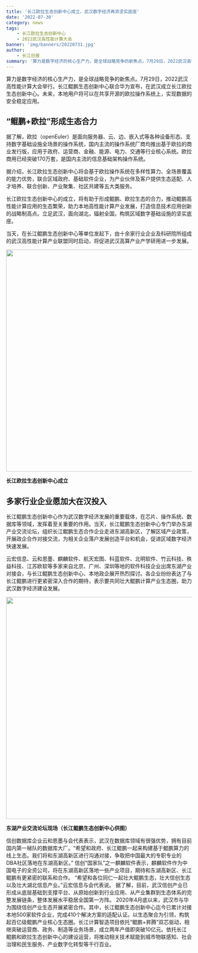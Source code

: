 ```yaml
---
title: '长江欧拉生态创新中心成立，武汉数字经济再添坚实底座'
date: '2022-07-30'
category: news
tags:
    - 长江欧拉生态创新中心
    - 2022武汉高性能计算大会
banner: 'img/banners/20220731.jpg'
author: 
    - 长江日报
summary: '算力是数字经济的核心生产力，是全球战略竞争的新焦点。7月29日，2022武汉高性能计算大会举行。长江鲲鹏生态创新中心联合华为宣布，在武汉成立长江欧拉生态创新中心。未来，本地用户将可以在共享开源的欧拉操作系统上，实现数据的安全稳定应用。'
---
```


<ClientOnly>
  <news-newsHeader />
</ClientOnly>

<div class="markdown">

算力是数字经济的核心生产力，是全球战略竞争的新焦点。7月29日，2022武汉高性能计算大会举行。长江鲲鹏生态创新中心联合华为宣布，在武汉成立长江欧拉生态创新中心。未来，本地用户将可以在共享开源的欧拉操作系统上，实现数据的安全稳定应用。

## “鲲鹏+欧拉”形成生态合力

据了解，欧拉（openEuler）是面向服务器、云、边、嵌入式等各种设备形态、支持数字基础设施全场景的操作系统，国内主流的操作系统厂商均推出基于欧拉的商业发行版，应用于政府、运营商、金融、能源、电力、交通等行业核心系统。欧拉商用已经突破170万套，是国内主流的信息基础架构操作系统。

据介绍，长江欧拉生态创新中心将会基于欧拉操作系统在多样性算力、全场景覆盖的能力优势，联合区域政府、基础软件企业，为产业伙伴及客户提供生态适配、人才培养、联合创新、产业聚集、社区共建等五大类服务。

长江欧拉生态创新中心的成立，将有助于形成鲲鹏、欧拉生态的合力，推动鲲鹏高性能计算应用的生态繁荣，助力本地高性能计算产业发展，打造信息技术应用创新的战略制高点。立足武汉，面向湖北，辐射全国，构筑区域数字基础设施的坚实底座。

当天，在长江鲲鹏生态创新中心等单位发起下，由十余家行业企业及科研院所组成的武汉高性能计算产业联盟同时启动，将促进武汉高算产业产学研用进一步发展。

<img src="/img/news/20220731/001.png" width="600">

**长江欧拉生态创新中心成立**

## 多家行业企业愿加大在汉投入

长江鲲鹏生态创新中心作为武汉数字经济发展的重要载体，在芯片、操作系统、数据库等领域，发挥着至关重要的作用。当天，长江鲲鹏生态创新中心专门举办东湖产业交流论坛，组织长江鲲鹏生态合作企业走进东湖高新区，了解区域产业政策，开展政企合作对接交流，为相关企业落户发展创造平台和机会，促进区域数字经济快速发展。

云宏信息、云和恩墨、麒麟软件、航天宏图、科蓝软件、北明软件、竹云科技、秩益科技、江苏欧软等多家来自北京、广州、深圳等地的软件科技企业出席东湖产业对接会，与长江鲲鹏生态创新中心、本地政企展开热烈探讨。各企业纷纷表达了与长江鲲鹏进行更紧密深入合作的期待，表示要共同壮大鲲鹏计算产业生态圈，助力武汉数字经济建设发展。

<img src="/img/news/20220731/002.png" width="600">

**东湖产业交流论坛现场（长江鲲鹏生态创新中心供图）**


信创数据库企业云和恩墨与会代表表示，武汉在数据库领域有很强优势，拥有目前国内第一梯队的数据库大厂。“希望和政府、长江鲲鹏一起来构建基于鲲鹏算力的线上生态。我们将和东湖高新区进行沟通对接，争取把中国最大的专职专业的DBA社区落地在东湖高新区。”
信创“国家队”之一麒麟软件表示，麒麟软件作为中国电子的全资公司，将在东湖高新区落地一些产业项目，期待和东湖高新区、长江鲲鹏有更紧密的联系和合作。
“希望和各位同仁一起壮大鲲鹏生态，壮大信创生态以及壮大湖北信息产业。”云宏信息与会代表说。
据了解，目前，武汉信创产业已形成从底层基础到支撑平台、从原始创新到行业应用、从产业集群到生态体系的完整发展链条，整体发展水平稳居全国第一方阵。
2020年4月底以来，武汉市与华为围绕信创产业生态开展紧密合作。其中，长江鲲鹏生态创新中心迄今已累计对接本地500家软件企业，完成410个解决方案的适配认证。以生态聚合为引领，构筑起百亿级鲲鹏产业核心生态圈。长江计算智造项目依托“鲲鹏+昇腾”双芯驱动，相继突破运营商、政务、制造等业务场景，成立两年产值即突破10亿元。依托长江鲲鹏和欧拉生态创新中心的建设运营，将推动相关技术赋能到城市物联感知、社会治理和民生服务、产业数字化转型等千行百业。

</div>
